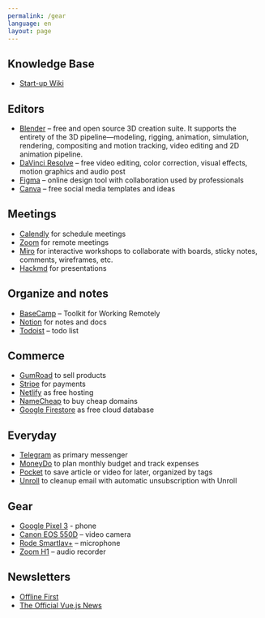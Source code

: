 ```yaml
---
permalink: /gear
language: en
layout: page
---
```


## Knowledge Base

- [Start-up Wiki](https://www.notion.so/Web-1eec92e9d323425bb5cd358573a87867)

## Editors

- [Blender](https://www.blender.org/) – free and open source 3D creation suite. It supports the entirety of the 3D pipeline—modeling, rigging, animation, simulation, rendering, compositing and motion tracking, video editing and 2D animation pipeline.
- [DaVinci Resolve](https://www.blackmagicdesign.com/products/davinciresolve/) – free video editing, color correction, visual effects, motion graphics and audio post
- [Figma](https://www.figma.com/) – online design tool with collaboration used by professionals
- [Canva](https://www.canva.com/) – free social media templates and ideas

## Meetings

- [Calendly](https://calendly.com/) for schedule meetings
- [Zoom](https://zoom.us/) for remote meetings
- [Miro](https://miro.com/) for interactive workshops to collaborate with boards, sticky notes, comments, wireframes, etc.
- [Hackmd](https://hackmd.io/) for presentations

## Organize and notes

- [BaseCamp](https://basecamp.com/) – Toolkit for Working Remotely
- [Notion](https://www.notion.so/) for notes and docs
- [Todoist](https://todoist.com/) – todo list

## Commerce

- [GumRoad](https://gumroad.com/) to sell products
- [Stripe](https://stripe.com/en-de) for payments
- [Netlify](https://netlify.com/) as free hosting
- [NameCheap](https://www.namecheap.com/) to buy cheap domains
- [Google Firestore](https://firebase.google.com/products/firestore) as free cloud database

## Everyday

- [Telegram](https://telegram.org/) as primary messenger
- [MoneyDo](https://moneydo.vip/) to plan monthly budget and track expenses
- [Pocket](https://app.getpocket.com/) to save article or video for later, organized by tags
- [Unroll](https://unroll.me/) to cleanup email with automatic unsubscription with Unroll

## Gear

- [Google Pixel 3](https://www.amazon.de/-/en/Google-Pixel-Black-Smartphone-12-2MP/dp/B07J5NZY5T) - phone
- [Canon EOS 550D](https://www.amazon.de/-/en/Canon-EOS-550-EF-S-18-55/dp/B0037KM2IS/ref=sr_1_3?dchild=1) – video camera
- [Rode Smartlav+](https://www.amazon.de/dp/B00EO4A7L0/ref=cm_sw_em_r_mt_dp_zJsRFbN7TYMGE?_encoding=UTF8&psc=1) – microphone
- [Zoom H1](https://www.amazon.de/dp/B077QZPDM6/ref=cm_sw_em_r_mt_dp_bIsRFbK1WB9AK?_encoding=UTF8&psc=1) – audio recorder

## Newsletters

- [Offline First](http://offlinefirst.org/)
- [The Official Vue.js News](https://news.vuejs.org/)

